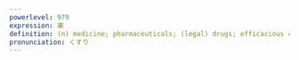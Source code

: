 ```yaml
---
powerlevel: 979
expression: 薬
definition: (n) medicine; pharmaceuticals; (legal) drugs; efficacious chemical (i.e. gunpowder, pesticide, etc.); (pottery) glaze; small bribe; (P)
pronunciation: くすり
---
```


